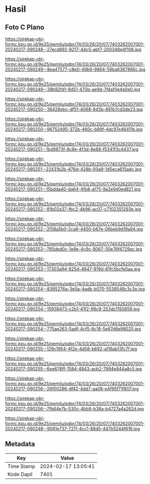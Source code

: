 # Hasil

## Foto C Plano

https://sirekap-obj-formc.kpu.go.id/9e25/pemilu/pdpr/74/03/26/20/07/7403262007001-20240217-090248--27ecd892-8217-44c5-abf7-200348e4f106.jpg

https://sirekap-obj-formc.kpu.go.id/9e25/pemilu/pdpr/74/03/26/20/07/7403262007001-20240217-090249--8ea47577-c8e0-49b9-9864-59ba6387886c.jpg

https://sirekap-obj-formc.kpu.go.id/9e25/pemilu/pdpr/74/03/26/20/07/7403262007001-20240217-090249--39b92fd1-9d51-470b-ae9d-7f4af0e4e0e0.jpg

https://sirekap-obj-formc.kpu.go.id/9e25/pemilu/pdpr/74/03/26/20/07/7403262007001-20240217-090250--38428ebc-df51-4068-845b-881b7cd3de23.jpg

https://sirekap-obj-formc.kpu.go.id/9e25/pemilu/pdpr/74/03/26/20/07/7403262007001-20240217-090250--96752495-372b-460c-b89f-4dc97e46411b.jpg

https://sirekap-obj-formc.kpu.go.id/9e25/pemilu/pdpr/74/03/26/20/07/7403262007001-20240217-090251--1bd9873f-8c8e-4f3d-8e88-f5341f3c4437.jpg

https://sirekap-obj-formc.kpu.go.id/9e25/pemilu/pdpr/74/03/26/20/07/7403262007001-20240217-090251--22431b2b-476d-428b-93a9-1d5eca615adc.jpg

https://sirekap-obj-formc.kpu.go.id/9e25/pemilu/pdpr/74/03/26/20/07/7403262007001-20240217-090251--15bdda40-da64-4fb8-af75-9a2e9d0ed821.jpg

https://sirekap-obj-formc.kpu.go.id/9e25/pemilu/pdpr/74/03/26/20/07/7403262007001-20240217-090252--81b02a37-fbc2-4b96-ac07-c7102351293e.jpg

https://sirekap-obj-formc.kpu.go.id/9e25/pemilu/pdpr/74/03/26/20/07/7403262007001-20240217-090252--2f58a5b0-2ca9-4450-b67e-06beb9d19a94.jpg

https://sirekap-obj-formc.kpu.go.id/9e25/pemilu/pdpr/74/03/26/20/07/7403262007001-20240217-090253--785ded0c-1e9e-4c9c-8067-30e76f4729ac.jpg

https://sirekap-obj-formc.kpu.go.id/9e25/pemilu/pdpr/74/03/26/20/07/7403262007001-20240217-090253--17303a94-625d-4647-919d-61fc5bcfe0aa.jpg

https://sirekap-obj-formc.kpu.go.id/9e25/pemilu/pdpr/74/03/26/20/07/7403262007001-20240217-090254--8395276a-3e0a-4adb-b070-5538548c3c3e.jpg

https://sirekap-obj-formc.kpu.go.id/9e25/pemilu/pdpr/74/03/26/20/07/7403262007001-20240217-090254--15938473-c2b1-41f2-99c9-253dc1150859.jpg

https://sirekap-obj-formc.kpu.go.id/9e25/pemilu/pdpr/74/03/26/20/07/7403262007001-20240217-090254--775ae263-5adf-4cf5-8c18-5e67d6e98025.jpg

https://sirekap-obj-formc.kpu.go.id/9e25/pemilu/pdpr/74/03/26/20/07/7403262007001-20240217-090255--129c1954-4f2e-4d58-b692-a116ab13fc7f.jpg

https://sirekap-obj-formc.kpu.go.id/9e25/pemilu/pdpr/74/03/26/20/07/7403262007001-20240217-090255--6ee676ff-1584-4843-acb2-7994e844a8c5.jpg

https://sirekap-obj-formc.kpu.go.id/9e25/pemilu/pdpr/74/03/26/20/07/7403262007001-20240217-090256--26f00286-df42-4dd7-aa08-e4f95f71f807.jpg

https://sirekap-obj-formc.kpu.go.id/9e25/pemilu/pdpr/74/03/26/20/07/7403262007001-20240217-090256--7fb64e7b-530c-4bb9-b38a-b4727a4a262d.jpg

https://sirekap-obj-formc.kpu.go.id/9e25/pemilu/pdpr/74/03/26/20/07/7403262007001-20240217-090248--9061e737-7211-4cc1-88d5-447b5244f616.jpg


## Metadata

| Key        | Value               |
| ---------- | ------------------- |
| Time Stamp | 2024-02-17 13:05:41 |
| Kode Dapil | 7401                |



